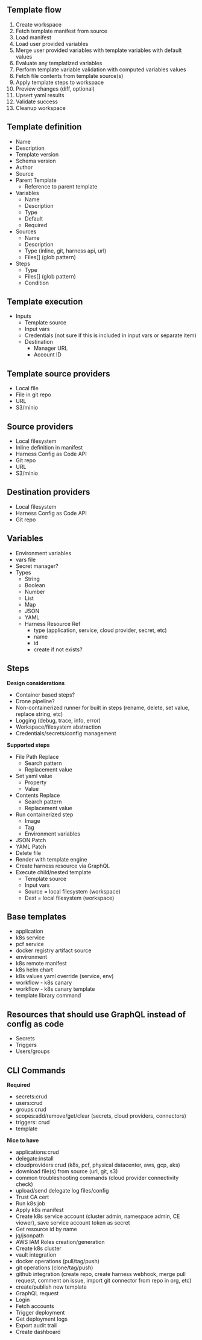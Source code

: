 Template flow
-------------

1) Create workspace
2) Fetch template manifest from source
3) Load manifest
4) Load user provided variables
5) Merge user provided variables with template variables with default values
6) Evaluate any templatized variables
7) Perform template variable validation with computed variables values
8) Fetch file contents from template source(s)
9) Apply template steps to workspace
10) Preview changes (diff, optional)
11) Upsert yaml results
12) Validate success
13) Cleanup workspace

Template definition
-------------------

* Name
* Description
* Template version
* Schema version
* Author
* Source
* Parent Template
    * Reference to parent template
* Variables
    * Name
    * Description
    * Type
    * Default
    * Required
* Sources
    * Name
    * Description
    * Type (inline, git, harness api, url)
    * Files[] (glob pattern)
* Steps
    * Type
    * Files[] (glob pattern)
    * Condition

Template execution
------------------    

* Inputs
    * Template source
    * Input vars
    * Credentials (not sure if this is included in input vars or separate item)
    * Destination
        * Manager URL
        * Account ID

Template source providers
----------------

* Local file
* File in git repo
* URL
* S3/minio


Source providers
----------------

* Local filesystem
* Inline definition in manifest
* Harness Config as Code API
* Git repo
* URL
* S3/minio

Destination providers
---------------------

* Local filesystem
* Harness Config as Code API
* Git repo

Variables
---------

* Environment variables
* vars file
* Secret manager?
* Types
    * String
    * Boolean
    * Number
    * List
    * Map
    * JSON
    * YAML
    * Harness Resource Ref
        * type (application, service, cloud provider, secret, etc)
        * name
        * id
        * create if not exists?

Steps
-----

**Design considerations**

* Container based steps?
* Drone pipeline?
* Non-containerized runner for built in steps (rename, delete, set value, replace string, etc)
* Logging (debug, trace, info, error)
* Workspace/filesystem abstraction
* Credentials/secrets/config management

**Supported steps**

* File Path Replace
    * Search pattern
    * Replacement value
* Set yaml value
    * Property
    * Value
* Contents Replace
    * Search pattern
    * Replacement value
* Run containerized step
    * Image
    * Tag
    * Environment variables
* JSON Patch
* YAML Patch
* Delete file
* Render with template engine
* Create harness resource via GraphQL
* Execute child/nested template
    * Template source
    * Input vars
    * Source = local filesystem (workspace)
    * Dest = local filesystem (workspace)

Base templates
--------------

* application
* k8s service
* pcf service
* docker registry artifact source
* environment
* k8s remote manifest 
* k8s helm chart
* k8s values yaml override (service, env)
* workflow - k8s canary
* workflow - k8s canary template
* template library command

Resources that should use GraphQL instead of config as code
-----------------------------------------------------------

* Secrets
* Triggers
* Users/groups

CLI Commands
------------

**Required**

* secrets:crud
* users:crud
* groups:crud
* scopes:add/remove/get/clear (secrets, cloud providers, connectors)
* triggers: crud
* template

**Nice to have**

* applications:crud
* delegate:install
* cloudproviders:crud (k8s, pcf, physical datacenter, aws, gcp, aks)
* download file(s) from source (url, git, s3)
* common troubleshooting commands (cloud provider connectivity check)
* upload/send delegate log files/config
* Trust CA cert
* Run k8s job
* Apply k8s manifest
* Create k8s service account (cluster admin, namespace admin, CE viewer), save service account token as secret
* Get resource id by name
* jq/jsonpath
* AWS IAM Roles creation/generation
* Create k8s cluster
* vault integration
* docker operations (pull/tag/push)
* git operations (clone/tag/push)
* github integration (create repo, create harness webhook, merge pull request, comment on issue, import git connector from repo in org, etc)
* create/publish new template
* GraphQL request
* Login
* Fetch accounts
* Trigger deployment
* Get deployment logs
* Export audit trail
* Create dashboard
